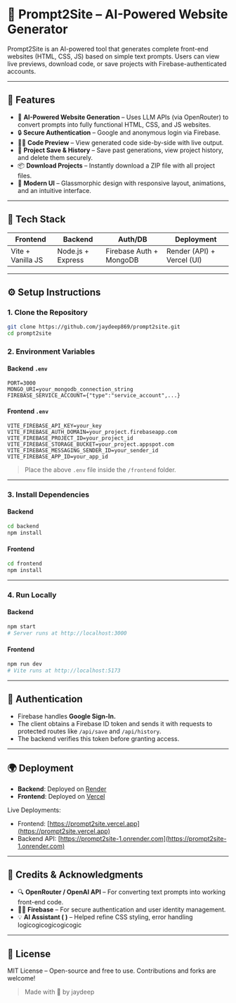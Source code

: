# 🚀 Prompt2Site – AI-Powered Website Generator

Prompt2Site is an AI-powered tool that generates complete front-end websites (HTML, CSS, JS) based on simple text prompts. Users can view live previews, download code, or save projects with Firebase-authenticated accounts.

---

## 🌟 Features

* 🧠 **AI-Powered Website Generation** – Uses LLM APIs (via OpenRouter) to convert prompts into fully functional HTML, CSS, and JS websites.
* 🔒 **Secure Authentication** – Google and anonymous login via Firebase.
* 🧑‍💻 **Code Preview** – View generated code side-by-side with live output.
* 💾 **Project Save & History** – Save past generations, view project history, and delete them securely.
* 📦 **Download Projects** – Instantly download a ZIP file with all project files.
* 🎨 **Modern UI** – Glassmorphic design with responsive layout, animations, and an intuitive interface.

---

## 🔧 Tech Stack

| Frontend          | Backend           | Auth/DB                 | Deployment                 |
| ----------------- | ----------------- | ----------------------- | -------------------------- |
| Vite + Vanilla JS | Node.js + Express | Firebase Auth + MongoDB | Render (API) + Vercel (UI) |

---

## ⚙️ Setup Instructions

### 1. Clone the Repository

```bash
git clone https://github.com/jaydeep869/prompt2site.git
cd prompt2site
```

### 2. Environment Variables

#### Backend `.env`

```env
PORT=3000
MONGO_URI=your_mongodb_connection_string
FIREBASE_SERVICE_ACCOUNT={"type":"service_account",...} 
```

#### Frontend `.env`

```env
VITE_FIREBASE_API_KEY=your_key
VITE_FIREBASE_AUTH_DOMAIN=your_project.firebaseapp.com
VITE_FIREBASE_PROJECT_ID=your_project_id
VITE_FIREBASE_STORAGE_BUCKET=your_project.appspot.com
VITE_FIREBASE_MESSAGING_SENDER_ID=your_sender_id
VITE_FIREBASE_APP_ID=your_app_id
```

> Place the above `.env` file inside the `/frontend` folder.

---

### 3. Install Dependencies

#### Backend

```bash
cd backend
npm install
```

#### Frontend

```bash
cd frontend
npm install
```

---

### 4. Run Locally

#### Backend

```bash
npm start
# Server runs at http://localhost:3000
```

#### Frontend

```bash
npm run dev
# Vite runs at http://localhost:5173
```

---

## 🔐 Authentication

* Firebase handles  **Google Sign-In.**
* The client obtains a Firebase ID token and sends it with requests to protected routes like `/api/save` and `/api/history`.
* The backend verifies this token before granting access.

---

## 🌍 Deployment

* **Backend**: Deployed on [Render](https://render.com)
* **Frontend**: Deployed on [Vercel](https://vercel.com)&#x20;

Live Deployments:

* Frontend: [https://prompt2site.vercel.app](https://prompt2site.vercel.app)
* Backend API: [https://prompt2site-1.onrender.com](https://prompt2site-1.onrender.com)

---

## 🧠 Credits & Acknowledgments

* 🔍 **OpenRouter / OpenAI API** – For converting text prompts into working front-end code.
* 🧑‍🎓 **Firebase** – For secure authentication and user identity management.
* 💡 **AI Assistant ( )** – Helped refine CSS styling, error handling logicogicogicogicogic

---

## 📄 License

MIT License – Open-source and free to use. Contributions and forks are welcome!

> Made with 💙 by jaydeep 
